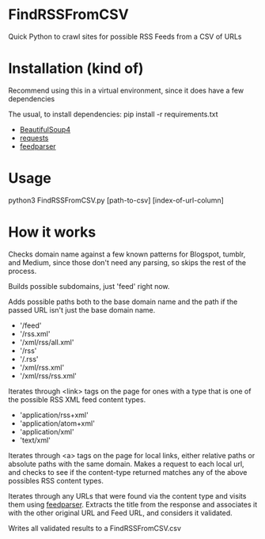 # FindRSSFromCSV
Quick Python to crawl sites for possible RSS Feeds from a CSV of URLs

# Installation (kind of)
Recommend using this in a virtual environment, since it does have a few dependencies

The usual, to install dependencies:
    pip install -r requirements.txt

* [BeautifulSoup4](https://pypi.org/project/beautifulsoup4/)
* [requests](https://pypi.org/project/requests/)
* [feedparser](https://pypi.org/project/feedparser/)

# Usage
python3 FindRSSFromCSV.py [path-to-csv] [index-of-url-column]

# How it works

Checks domain name against a few known patterns for Blogspot, tumblr, and Medium, since those don't need any parsing, so skips the rest of the process.

Builds possible subdomains, just 'feed' right now.

Adds possible paths both to the base domain name and the path if the passed URL isn't just the base domain name.

* '/feed'
* '/rss.xml'
* '/xml/rss/all.xml'
* '/rss'
* '/.rss'
* '/xml/rss.xml'
* '/xml/rss/rss.xml'

Iterates through &lt;link&gt; tags on the page for ones with a type that is one of the possible RSS XML feed content types.

* 'application/rss+xml'
* 'application/atom+xml'
* 'application/xml'
* 'text/xml'

Iterates through &lt;a&gt; tags on the page for local links, either relative paths or absolute paths with the same domain.
Makes a request to each local url, and checks to see if the content-type returned matches any of the above possibles
RSS content types.

Iterates through any URLs that were found via the content type and visits them using [feedparser](https://pypi.org/project/feedparser/).
Extracts the title from the response and associates it with the other original URL and Feed URL, and considers it validated.

Writes all validated results to a FindRSSFromCSV.csv

